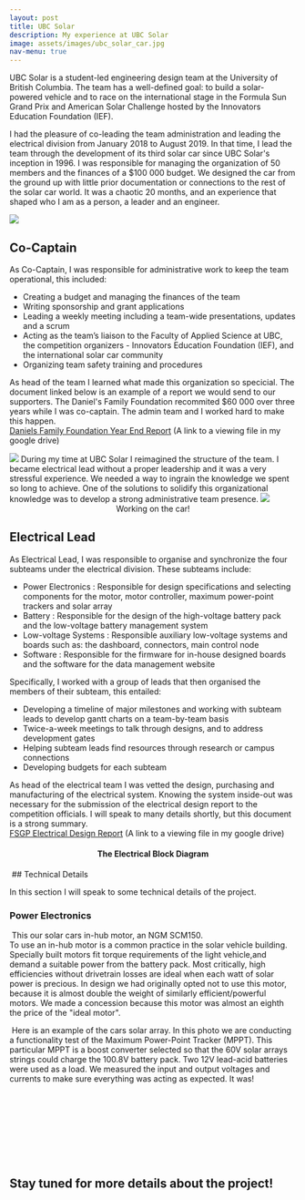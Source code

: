 ```yaml
---
layout: post
title: UBC Solar
description: My experience at UBC Solar
image: assets/images/ubc_solar_car.jpg
nav-menu: true
---
```


UBC Solar is a student-led engineering design team at the University of British Columbia. The team has a well-defined goal: to build a solar-powered vehicle and to race on the international stage in the Formula Sun Grand Prix and American Solar Challenge hosted by the Innovators Education Foundation (IEF).

I had the pleasure of co-leading the team administration and leading the electrical division from January 2018 to August 2019. In that time, I lead the team through the development of its third solar car since UBC Solar's inception in 1996. I was responsible for managing the organization of 50 members and the finances of a $100 000 budget. We designed the car from the ground up with little prior documentation or connections to the rest of the solar car world. It was a chaotic 20 months, and an experience that shaped who I am as a person, a leader and an engineer. 

<img src="assets\images\the_team.jpg">

## Co-Captain
As Co-Captain, I was responsible for administrative work to keep the team operational, this included:
 - Creating a budget and managing the finances of the team 
 - Writing sponsorship and grant applications
 - Leading a weekly meeting including a team-wide presentations, updates and a scrum
 - Acting as the team’s liaison to the Faculty of Applied Science at UBC, the competition organizers - Innovators Education Foundation (IEF), and the international solar car community
 - Organizing team safety training and procedures
 
As head of the team I learned what made this organization so specicial. The document linked below is an example of a report we would send to our supporters. The Daniel's Family Foundation recommited $60 000 over three years while I was co-captain. The admin team and I worked hard to make this happen. 
<br/>
[Daniels Family Foundation Year End Report](https://drive.google.com/open?id=1b5JVWUEGK7YGHlsSY8RqUhjPsevMjyPm)
(A link to a viewing file in my google drive)

<img src="assets\images\Importance of Admin.jpg">
During my time at UBC Solar I reimagined the structure of the team. I became electrical lead without a proper leadership and it was a very stressful experience. We needed a way to ingrain the knowledge we spent so long to achieve. One of the solutions to solidify this organizational knowledge was to develop a strong administrative team presence. 

<img src="assets\images\working_on_the_car.jpg">
<center> Working on the car! </center>

## Electrical Lead
As Electrical Lead, I was responsible to organise and synchronize the four subteams under the electrical division. These subteams include:
 - Power Electronics : Responsible for design specifications and selecting components for the motor, motor controller, maximum power-point trackers and solar array
 - Battery : Responsible for the design of the high-voltage battery pack and the low-voltage battery management system
 - Low-voltage Systems : Responsible auxiliary low-voltage systems and boards such as: the dashboard, connectors, main control node
 - Software :  Responsible for the firmware for in-house designed boards and the software for the data management website
 
Specifically, I worked with a group of leads that then organised the members of their subteam, this entailed:
 - Developing a timeline of major milestones and working with subteam leads to develop gantt charts on a team-by-team basis
 - Twice-a-week meetings to talk through designs, and to address development gates
 - Helping subteam leads find resources through research or campus connections
 - Developing budgets for each subteam
 
As head of the electrical team I was vetted the design, purchasing and manufacturing of the electrical system. Knowing the system inside-out was necessary for the submission of the electrical design report to the competition officials. I will speak to many details shortly, but this document is a strong summary. <br/>
[FSGP Electrical Design Report](https://drive.google.com/file/d/1JXfAFOqf5ivnvS3uNIGVRVvpx85yX1YJ/view?usp=sharing)
(A link to a viewing file in my google drive)

<center> <h4> The Electrical Block Diagram </h4> </center> 
<span class="image fit"><img src="assets\images\electrical_diagram.jpg" alt="" /></span>
## Technical Details

In this section I will speak to some technical details of the project.

### Power Electronics

<p><span class="image left"><img src="assets\images\NGM_on_it's_face.jpg" alt="" /></span> This our solar cars in-hub motor, an NGM SCM150. <br/> To use an in-hub motor is a common practice in the solar vehicle building. Specially built motors fit torque requirements of the light vehicle,and demand a suitable power from the battery pack. Most critically, high efficiencies without drivetrain losses are ideal when each watt of solar power is precious. In design we had originally opted not to use this motor, because it is almost double the weight of similarly efficient/powerful motors. We made a concession because this motor was almost an eighth the price of the "ideal motor". </p>

<p><span class="image right"><img src="assets\images\solar_testing.jpg" alt="" /></span> Here is an example of the cars solar array. In this photo we are conducting a functionality test of the Maximum Power-Point Tracker (MPPT). This particular MPPT is a boost converter selected so that the 60V solar arrays strings could charge the 100.8V battery pack. Two 12V lead-acid batteries were used as a load. We measured the input and output voltages and currents to make sure everything was acting as expected. It was! </p>

<br/><br/><br/><br/><br/><br/><br/>

## Stay tuned for more details about the project!

<br/><br/><br/><br/><br/>

<!---

<p><span class="image right"><img src="assets\images\motor_controller.jpg" alt="" width="1100" height="663"  /></span> <br/> <br/> . </p>




<img src="assets\images\Don't try to build an MPPT.jpg">
<img src="assets\images\electronics_location.jpg">
<img src="">
<img src="assets\images\solar_testing.jpg">

### Battery 
<img src="assets\images\battery_pack.jpg">
<img src="assets\images\battery_up_close.jpg">
<img src="assets\images\working_on_battery.jpg">


### Low Voltage System

<img src="assets\images\Dashboard.jpg">

<img src="assets\images\main_control_node.jpg">
<img src="assets\images\main_control_node_bare.jpg">

<br/><br/><br/><br/>


## Competition 


<img src="assets\images\work_day.jpg">
<img src="assets\images\UBC Solar with NUSoalr.jpg">
<img src="assets\images\vacuum_seal.jpg">
<img src="assets\images\bottom_aeroshell.jpg">





<img src="assets\images\lighting_schematic.jpg">
<img src="assets\images\low_votlage_system.jpg">
<img src="assets\images\im_in_a_car_frontview.jpg" align="right">
<img src="assets\images\im_in_a_car_sideview.jpg">


--->
